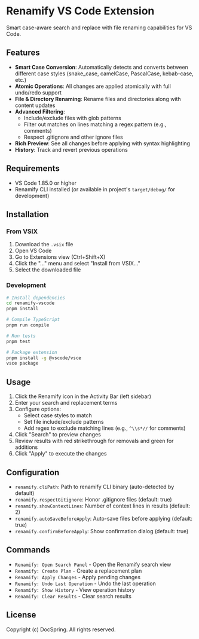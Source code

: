# Renamify VS Code Extension

Smart case-aware search and replace with file renaming capabilities for VS Code.

## Features

- **Smart Case Conversion**: Automatically detects and converts between different case styles (snake_case, camelCase, PascalCase, kebab-case, etc.)
- **Atomic Operations**: All changes are applied atomically with full undo/redo support
- **File & Directory Renaming**: Rename files and directories along with content updates
- **Advanced Filtering**: 
  - Include/exclude files with glob patterns
  - Filter out matches on lines matching a regex pattern (e.g., comments)
  - Respect .gitignore and other ignore files
- **Rich Preview**: See all changes before applying with syntax highlighting
- **History**: Track and revert previous operations

## Requirements

- VS Code 1.85.0 or higher
- Renamify CLI installed (or available in project's `target/debug/` for development)

## Installation

### From VSIX

1. Download the `.vsix` file
2. Open VS Code
3. Go to Extensions view (Ctrl+Shift+X)
4. Click the "..." menu and select "Install from VSIX..."
5. Select the downloaded file

### Development

```bash
# Install dependencies
cd renamify-vscode
pnpm install

# Compile TypeScript
pnpm run compile

# Run tests
pnpm test

# Package extension
pnpm install -g @vscode/vsce
vsce package
```

## Usage

1. Click the Renamify icon in the Activity Bar (left sidebar)
2. Enter your search and replacement terms
3. Configure options:
   - Select case styles to match
   - Set file include/exclude patterns
   - Add regex to exclude matching lines (e.g., `^\\s*//` for comments)
4. Click "Search" to preview changes
5. Review results with red strikethrough for removals and green for additions
6. Click "Apply" to execute the changes

## Configuration

- `renamify.cliPath`: Path to renamify CLI binary (auto-detected by default)
- `renamify.respectGitignore`: Honor .gitignore files (default: true)
- `renamify.showContextLines`: Number of context lines in results (default: 2)
- `renamify.autoSaveBeforeApply`: Auto-save files before applying (default: true)
- `renamify.confirmBeforeApply`: Show confirmation dialog (default: true)

## Commands

- `Renamify: Open Search Panel` - Open the Renamify search view
- `Renamify: Create Plan` - Create a replacement plan
- `Renamify: Apply Changes` - Apply pending changes
- `Renamify: Undo Last Operation` - Undo the last operation
- `Renamify: Show History` - View operation history
- `Renamify: Clear Results` - Clear search results

## License

Copyright (c) DocSpring. All rights reserved.